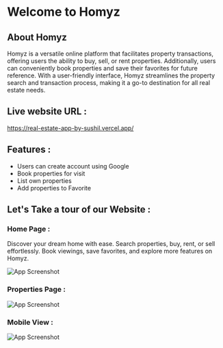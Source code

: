 # Welcome to Homyz



## About Homyz

Homyz is a versatile online platform that facilitates property transactions, offering users the ability to buy, sell, or rent properties. Additionally, users can conveniently book properties and save their favorites for future reference. With a user-friendly interface, Homyz streamlines the property search and transaction process, making it a go-to destination for all real estate needs.

## Live website URL :
https://real-estate-app-by-sushil.vercel.app/

## Features :
* Users can create account using Google
* Book properties for visit
* List own properties
* Add properties to Favorite

## Let's Take a tour of our Website :

### Home Page :

Discover your dream home with ease. Search properties, buy, rent, or sell effortlessly. Book viewings, save favorites, and explore more features on Homyz.

![App Screenshot](https://res.cloudinary.com/dcdhklrjc/image/upload/v1707066433/m2hrqe2300stqblwddzk.png)

### Properties Page :

![App Screenshot](https://res.cloudinary.com/dcdhklrjc/image/upload/v1707066624/f7rxnfyweuiroylyx56m.png)

### Mobile View :

![App Screenshot](https://res.cloudinary.com/dcdhklrjc/image/upload/v1707066838/mmkykye57orumq8ro5fz.png)
